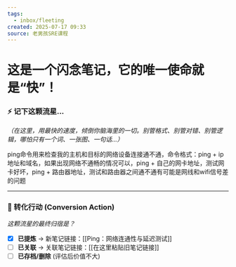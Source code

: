 ```yaml
---
tags:
  - inbox/fleeting
created: 2025-07-17 09:33
source: 老男孩SRE课程
---
```

# 这是一个闪念笔记，它的唯一使命就是“快”！
### ⚡️ 记下这颗流星...
*（在这里，用最快的速度，倾倒你脑海里的一切。别管格式、别管对错、别管逻辑，哪怕只有一个词、一张图、一句话...）*

ping命令用来检查我的主机和目标的网络设备连接通不通，命令格式：ping + ip地址和域名，如果出现网络不通畅的情况可以，ping + 自己的网卡地址，测试网卡好坏，ping + 路由器地址，测试和路由器之间通不通有可能是网线和wifi信号差的问题



---
### 🚀 转化行动 (Conversion Action)
*这颗流星的最终归宿是？*
- [x] **已提炼** -> 新笔记链接：[[Ping：网络连通性与延迟测试]]
- [ ] **已关联** -> 关联笔记链接：[[在这里粘贴旧笔记链接]]
- [ ] **已存档/删除** (评估后价值不大)
